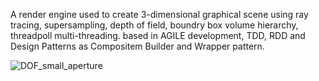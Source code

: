 A render engine used to create 3-dimensional graphical scene using ray tracing, supersampling, depth of field, boundry box volume hierarchy, threadpoll multi-threading. 
based in AGILE development, TDD, RDD and Design Patterns as Compositem Builder and Wrapper pattern.


![DOF_small_aperture](https://user-images.githubusercontent.com/73187207/167854907-646f371f-0dd9-47ce-b90f-49842d4369d6.png)

